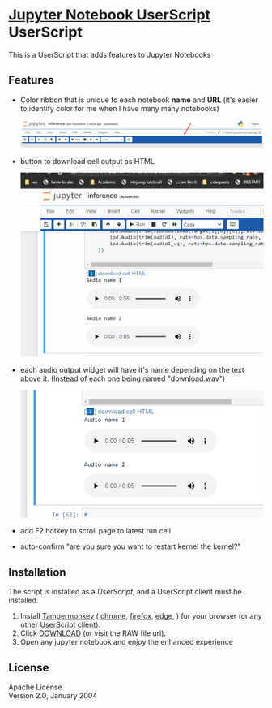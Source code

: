 # [Jupyter Notebook UserScript](https://github.com/FarisHijazi/JupyterNotebookUserScript) UserScript

This is a UserScript that adds features to Jupyter Notebooks

## Features

- Color ribbon that is unique to each notebook **name** and **URL** (it's easier to identify color for me when I have many many notebooks)

  ![](imgs/color-ribbon.png)
- button to download cell output as HTML

  ![](imgs/save-html-output.gif)
- each audio output widget will have it's name depending on the text above it. (Instead of each one being named "download.wav")

  ![](imgs/save-audio-name.gif)
- add F2 hotkey to scroll page to latest run cell
- auto-confirm "are you sure you want to restart kernel the kernel?"


## Installation

The script is installed as a *UserScript*, and a UserScript client must be installed.

1. Install [Tampermonkey](install:tampermonkey-chrome) (
  [chrome](install:tampermonkey-chrome),
  [firefox](install:tampermonkey-firefox),
  [edge](install:tampermonkey-edge),
  ) for your browser (or any other [UserScript client][guide:get-user-script]).
1. Click [DOWNLOAD][download-link] (or visit the RAW file url).
2. Open any jupyter notebook and enjoy the enhanced experience

## License

Apache License  
Version 2.0, January 2004


[guide:get-user-script]: https://openuserjs.org/about/Userscript-Beginners-HOWTO#how-do-i-get-going-
[guide:userscript]: https://simply-how.com/enhance-and-fine-tune-any-web-page-the-complete-user-scripts-guide#section-2
[guide:browser-API-beta]: https://www.tampermonkey.net/faq.php#Q302
[guide:browser-API-beta-gif]: https://www.tampermonkey.net/images/animated/gm_download.gif
[download-link]: https://github.com/FarisHijazi/JupyterNotebookUserScript/raw/master/upgradeJupyterNotebooks.user.js
[install:tampermonkey-chrome]: https://www.tampermonkey.net/index.php?ext=dhdg&browser=chrome
[install:tampermonkey-firefox]: https://www.tampermonkey.net/index.php?ext=dhdg&browser=firefox
[install:tampermonkey-edge]: https://www.tampermonkey.net/index.php?ext=dhdg&browser=edge

[chrome-icon]: https://imgur.com/3C4iKO0.png
[firefox-icon]: https://imgur.com/Dy442GK.png
[edge-icon]: https://imgur.com/RlmwPGO.png
[opera-icon]: https://imgur.com/nSJ9htU.png
[safari-icon]: https://imgur.com/ENbaWUu.png
[webbrowser-icon]: https://imgur.com/EuDp4vP.png
[brave-icon]: https://imgur.com/z8yjLZ2.png
[torr-icon]: https://imgur.com/uhb8M86.png
